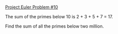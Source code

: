[Project Euler Problem #10](https://projecteuler.net/problem=10 "Project Euler Problem #10")

The sum of the primes below 10 is 2 + 3 + 5 + 7 = 17.

Find the sum of all the primes below two million.
